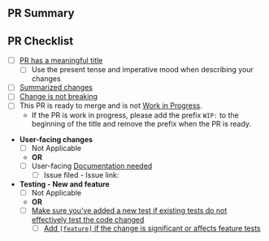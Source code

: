 ## PR Summary

<!-- summarize your PR between here and the checklist -->

## PR Checklist

- [ ] [PR has a meaningful title](https://github.com/PowerShell/PowerShell/blob/master/.github/CONTRIBUTING.md#pull-request---submission)
    - [ ] Use the present tense and imperative mood when describing your changes
- [ ] [Summarized changes](https://github.com/PowerShell/PowerShell/blob/master/.github/CONTRIBUTING.md#pull-request---submission)
- [ ] [Change is not breaking](https://github.com/PowerShell/PowerShell/blob/master/.github/CONTRIBUTING.md#making-breaking-changes)
- [ ] This PR is ready to merge and is not [Work in Progress](https://github.com/PowerShell/PowerShell/blob/master/.github/CONTRIBUTING.md#pull-request---work-in-progress).
    - If the PR is work in progress, please add the prefix `WIP:` to the beginning of the title and remove the prefix when the PR is ready.
- **User-facing changes**
    - [ ] Not Applicable
    - **OR**
    - [ ] User-facing [Documentation needed](https://github.com/PowerShell/PowerShell/blob/master/.github/CONTRIBUTING.md#pull-request---submission)
        - [ ] Issue filed - Issue link:
- **Testing - New and feature**
    - [ ] Not Applicable
    - **OR**
    - [ ] [Make sure you've added a new test if existing tests do not effectively test the code changed](https://github.com/PowerShell/PowerShell/blob/master/.github/CONTRIBUTING.md#before-submitting)
        - [ ] [Add `[feature]` if the change is significant or affects feature tests](https://github.com/PowerShell/PowerShell/blob/master/docs/testing-guidelines/testing-guidelines.md#requesting-additional-tests-for-a-pr)
